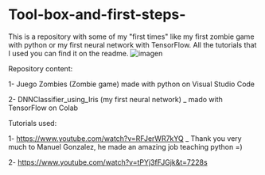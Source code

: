 # Tool-box-and-first-steps-
This is a repository with some of my "first times" like my first zombie game with python or my first neural network with TensorFlow.  All the tutorials that I used you can find it on the readme. 
![imagen](https://miro.medium.com/max/1120/0*nsgXxd0kwN3qT2ks.gif)

Repository content: 

1- Juego Zombies (Zombie game) made with python on Visual Studio Code

2- DNNClassifier_using_Iris (my first neural network) _ mado with TensorFlow on Colab

Tutorials used: 

1- https://www.youtube.com/watch?v=RFJerWR7kYQ _ Thank you very much to Manuel Gonzalez, he made an amazing job teaching python =) 

2- https://www.youtube.com/watch?v=tPYj3fFJGjk&t=7228s 
